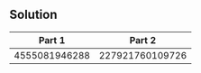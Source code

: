 ## Solution

| Part 1        | Part 2          |
| ------------- | --------------- |
| 4555081946288 | 227921760109726 |

